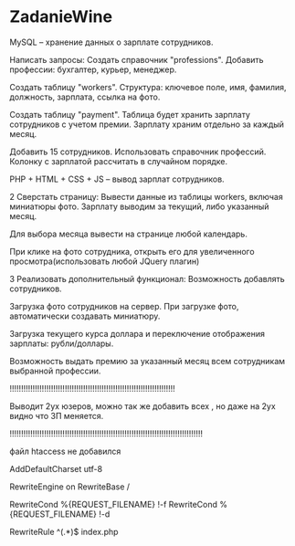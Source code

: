 # ZadanieWine

MySQL – хранение данных о зарплате сотрудников.

Написать запросы:
Создать справочник "professions". Добавить профессии: бухгалтер, курьер, менеджер.

Создать таблицу "workers". Структура: ключевое поле, имя, фамилия, должность, зарплата, ссылка на фото.

Создать таблицу "payment". Таблица будет хранить зарплату сотрудников с учетом премии. Зарплату храним отдельно за каждый месяц.

Добавить 15 сотрудников. Использовать справочник профессий. Колонку с зарплатой рассчитать в случайном порядке.



PHP + HTML + CSS + JS – вывод зарплат сотрудников.

2 Сверстать страницу:
Вывести данные из таблицы workers, включая миниатюры фото. Зарплату выводим за текущий, либо указанный месяц.

Для выбора месяца вывести на странице любой календарь.

При клике на фото сотрудника, открыть его для увеличенного просмотра(использовать любой JQuery плагин)

3 Реализовать дополнительный функционал:
Возможность добавлять сотрудников.

Загрузка фото сотрудников на сервер. При загрузке фото, автоматически создавать миниатюру.

Загрузка текущего курса доллара и переключение отображения зарплаты: рубли/доллары.

Возможность выдать премию за указанный месяц всем сотрудникам выбранной профессии.





!!!!!!!!!!!!!!!!!!!!!!!!!!!!!!!!!!!!!!!!!!!!!!!!!!!!!!!!!!!!!!!!!!!!!!!!

Выводит 2ух юзеров, можно так же  добавить всех , но даже на 2ух видно что ЗП меняется.

!!!!!!!!!!!!!!!!!!!!!!!!!!!!!!!!!!!!!!!!!!!!!!!!!!!!!!!!!!!!!!!!!!!!!!!!!!!!!!!!!!!!

файл htaccess не добавился

AddDefaultCharset utf-8

RewriteEngine on
RewriteBase /

RewriteCond %{REQUEST_FILENAME} !-f
RewriteCond %{REQUEST_FILENAME} !-d


RewriteRule ^(.*)$ index.php

